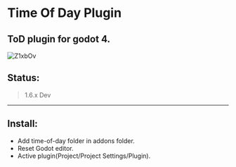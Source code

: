 # Time Of Day Plugin
ToD plugin for godot 4.
---------------------------------------------

![Z1xbOv](https://github.com/broken-kernel/time-of-day/assets/73777890/07e73597-7442-4fb3-b967-089597b93e5d)

## Status:
> 1.6.x Dev
---------------------------------------------
## Install:
- Add time-of-day folder in addons folder.
- Reset Godot editor.
- Active plugin(Project/Project Settings/Plugin).
